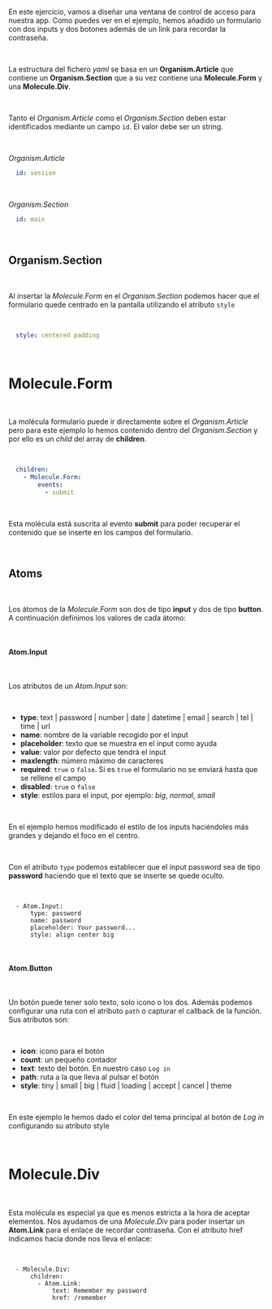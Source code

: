 En este ejercicio, vamos a diseñar una ventana de control de acceso para nuestra app. Como puedes ver en el ejemplo, hemos añadido un formulario con dos inputs y dos botones además de un link para recordar la contraseña.

<br>

La estructura del fichero *yaml* se basa en un **Organism.Article** que contiene un **Organism.Section** que a su vez contiene una **Molecule.Form** y una **Molecule.Div**.

<br>

Tanto el *Organism.Article* como el *Organism.Section* deben estar identificados mediante un campo `id`. El valor debe ser un string.

<br>

*Organism.Article*

```yaml
  id: session
```

<br>

*Organism.Section*

```yaml
  id: main
```

<br>

Organism.Section
----------------

<br>

Al insertar la *Molecule.Form* en el *Organism.Section* podemos hacer que el formulario quede centrado en la pantalla utilizando el atributo `style`

<br>

```yaml
  style: centered padding
```

<br>

Molecule.Form
=============

<br>

La molécula formulario puede ir directamente sobre el *Organism.Article* pero para este ejemplo lo hemos contenido dentro del *Organism.Section* y por ello es un *child* del array de **children**.

<br>

```yaml
  children:
    - Molecule.Form:
        events:
          - submit
```

<br>

Esta molécula está suscrita al evento **submit** para poder recuperar el contenido que se inserte en los campos del formulario.

<br>

Atoms
---

<br>

Los átomos de la *Molecule.Form* son dos de tipo **input** y dos de tipo **button**. A continuación definimos los valores de cada átomo:

<br>

#### Atom.Input

<br>

Los atributos de un *Atom.Input* son:

<br>

 * **type**: text | password | number | date | datetime | email | search | tel | time | url
 * **name**: nombre de la variable recogido por el input
 * **placeholder**: texto que se muestra en el input como ayuda
 * **value**: valor por defecto que tendrá el input
 * **maxlength**: número máximo de caracteres
 * **required**: `true` o `false`. Si es `true` el formulario no se enviará hasta que se rellene el campo
 * **disabled**: `true` o `false`
 * **style**: estilos para el input, por ejemplo: *big*, *normal*, *small*

<br>

En el ejemplo hemos modificado el estilo de los inputs haciéndoles más grandes y dejando el foco en el centro.

<br>

Con el atributo `type` podemos establecer que el input password sea de tipo **password** haciendo que el texto que se inserte se quede oculto.

<br>

```
  - Atom.Input:
      type: password
      name: password
      placeholder: Your password...
      style: align center big
```

<br>

#### Atom.Button

<br>

Un botón puede tener solo texto, solo icono o los dos. Además podemos configurar una ruta con el atributo `path` o capturar el callback de la función. Sus atributos son:

<br>

 * **icon**: icono para el botón
 * **count**: un pequeño contador
 * **text**: texto del botón. En nuestro caso `Log in`
 * **path**: ruta a la que lleva al pulsar el botón
 * **style**: tiny | small | big | fluid | loading | accept | cancel | theme

<br>

En este ejemplo le hemos dado el color del tema principal al botón de *Log in* configurando su atributo style

<br>

Molecule.Div
============

<br>

Esta molécula es especial ya que es menos estricta a la hora de aceptar elementos. Nos ayudamos de una *Molecule.Div* para poder insertar un **Atom.Link** para el enlace de recordar contraseña. Con el atributo href indicamos hacia donde nos lleva el enlace:

<br>

```
  - Molecule.Div:
      children:
        - Atom.Link:
            text: Remember my password
            href: /remember
```
